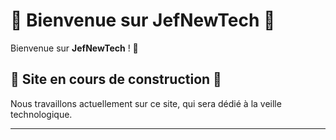 # 🌟 Bienvenue sur JefNewTech 🌟

Bienvenue sur **JefNewTech** ! 🚀

## 🚧 Site en cours de construction 🚧

Nous travaillons actuellement sur ce site, qui sera dédié à la veille technologique.

---
